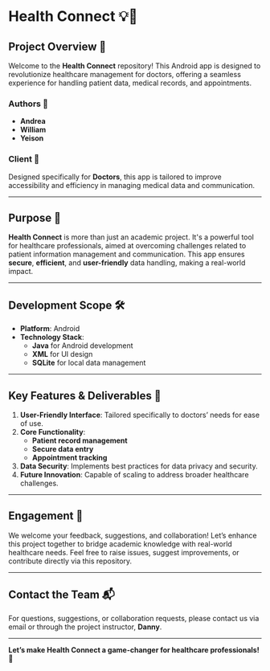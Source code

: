 # **Health Connect** 💡📱

## **Project Overview** 🌟
Welcome to the **Health Connect** repository! This Android app is designed to revolutionize healthcare management for doctors, offering a seamless experience for handling patient data, medical records, and appointments.

### **Authors** 📝  
- **Andrea**  
- **William**  
- **Yeison**  

### **Client** 🏥  
Designed specifically for **Doctors**, this app is tailored to improve accessibility and efficiency in managing medical data and communication.

---

## **Purpose** 🎯  
**Health Connect** is more than just an academic project. It's a powerful tool for healthcare professionals, aimed at overcoming challenges related to patient information management and communication. This app ensures **secure**, **efficient**, and **user-friendly** data handling, making a real-world impact.

---

## **Development Scope** 🛠️

- **Platform**: Android  
- **Technology Stack**:  
  - **Java** for Android development  
  - **XML** for UI design  
  - **SQLite** for local data management  

---

## **Key Features & Deliverables** 🚀  
1. **User-Friendly Interface**: Tailored specifically to doctors’ needs for ease of use.  
2. **Core Functionality**:  
   - **Patient record management**  
   - **Secure data entry**  
   - **Appointment tracking**  
3. **Data Security**: Implements best practices for data privacy and security.  
4. **Future Innovation**: Capable of scaling to address broader healthcare challenges.  

---

## **Engagement** 🤝  
We welcome your feedback, suggestions, and collaboration! Let’s enhance this project together to bridge academic knowledge with real-world healthcare needs. Feel free to raise issues, suggest improvements, or contribute directly via this repository.

---

## **Contact the Team** 📬  
For questions, suggestions, or collaboration requests, please contact us via email or through the project instructor, **Danny**.

---

**Let’s make Health Connect a game-changer for healthcare professionals!** 💪
